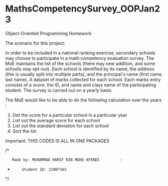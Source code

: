 # MathsCompetencySurvey_OOPJan23
Object-Oriented Programming Homework

The scenario for this project:

   In order to be included in a national ranking exercise, secondary schools may choose to participate in a math competency evaluation survey. The MoE maintains the list of the schools (there may new addition, and some schools may opt-out).  Each school is identified by its name, the address (this is usually split into multiple parts), and the principal's name (first name, last name). A dataset of marks collected for each school. Each marks entry consists of a score, the ID, and name and class name of the participating student. The survey is carried out on a yearly basis.


The MoE would like to be able to do the following calculation over the years :

1. Get the score for a particular school in a particular year
2. List out the average score for each school
3. List out the standard deviation for each school
4. Sort the list

Important: THIS CODES IS ALL IN ONE PACKAGES

/*   

       Made by: MUHAMMAD HARIF BIN MOHD AFENDI         -
-         Student ID: 22007165               

*/
